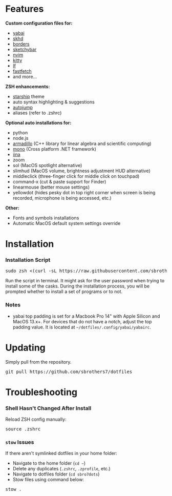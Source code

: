 # Features
**Custom configuration files for:**
- [yabai](https://github.com/koekeishiya/yabai)
- [skhd](https://github.com/koekeishiya/skhd)
- [borders](https://github.com/FelixKratz/JankyBorders)
- [sketchybar](https://github.com/FelixKratz/SketchyBar)
- [nvim](https://neovim.io/)
- [kitty](https://sw.kovidgoyal.net/kitty/)
- [lf](https://github.com/gokcehan/lf)
- [fastfetch](https://github.com/fastfetch-cli/fastfetch)
- and more...

**ZSH enhancements:**
- [starship](https://github.com/catppuccin/starship) theme
- auto syntax highlighting & suggestions
- [autojump](https://github.com/wting/autojump)
- aliases (refer to .zshrc)

**Optional auto installations for:**
- python
- node.js
- [armadillo](https://arma.sourceforge.net/download.html) (C++ library for linear algebra and scientific computing)
- [mono](https://gitlab.winehq.org/mono/mono) (Cross platform .NET framework)
- [iina](https://iina.io/)
- zoom
- sol (MacOS spotlight alternative)
- slimhud (MacOS volume, brightness adjustment HUD alternative)
- middleclick (three-finger click for middle click on touchpad)
- command-x (cut & paste support for Finder)
- linearmouse (better mouse settings)
- yellowdot (hides pesky dot in top right corner when screen is being recorded, microphone is being accessed, etc.)

**Other:**
- Fonts and symbols installations
- Automatic MacOS default system settings override


# Installation
### Installation Script
<pre lang="markdown">sudo zsh <(curl -sL https://raw.githubusercontent.com/sbrothers7/dotfiles/main/install.sh)</pre>
Run the script in terminal. It might ask for the user password when trying to install some of the casks. During the installation process, you will be prompted whether to install a set of programs or to not.

### Notes
- yabai top padding is set for a Macbook Pro 14" with Apple Silicon and MacOS 13.x+. For devices that do not have a notch, adjust the top padding value. It is located at ```~/dotfiles/.config/yabai/yabairc```.

# Updating
Simply pull from the repository.
<pre lang="markdown">git pull https://github.com/sbrothers7/dotfiles</pre>

# Troubleshooting
### Shell Hasn't Changed After Install
Reload ZSH config manually:
<pre lang="markdown">source .zshrc</pre>

### ```stow``` Issues
If there aren't symlinked dotfiles in your home folder:
- Navigate to the home folder (```cd ~```)
- Delete any duplicates (```.zshrc```, ```.zprofile```, etc.)
- Navigate to dotfiles folder (```cd sbro7dots```)
- Stow files using command below:
<pre lang="markdown">stow .</pre>

